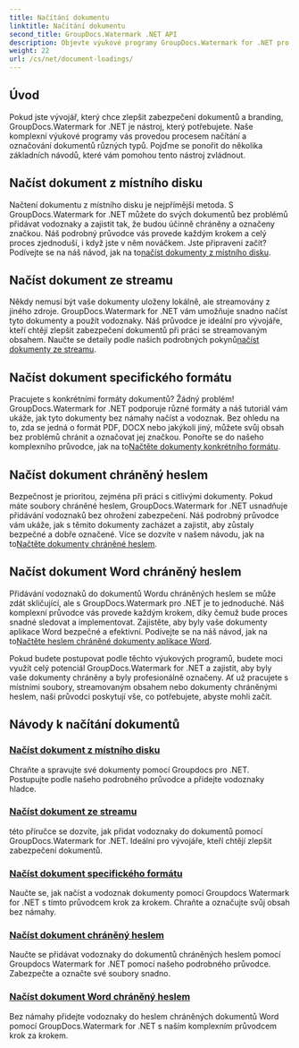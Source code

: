 ```yaml
---
title: Načítání dokumentu
linktitle: Načítání dokumentu
second_title: GroupDocs.Watermark .NET API
description: Objevte výukové programy GroupDocs.Watermark for .NET pro načítání dokumentů a vodoznaků, zajišťující zabezpečení dokumentů a branding pomocí podrobných průvodců.
weight: 22
url: /cs/net/document-loadings/
---
```

## Úvod
Pokud jste vývojář, který chce zlepšit zabezpečení dokumentů a branding, GroupDocs.Watermark for .NET je nástroj, který potřebujete. Naše komplexní výukové programy vás provedou procesem načítání a označování dokumentů různých typů. Pojďme se ponořit do několika základních návodů, které vám pomohou tento nástroj zvládnout.

## Načíst dokument z místního disku
Načtení dokumentu z místního disku je nejpřímější metoda. S GroupDocs.Watermark for .NET můžete do svých dokumentů bez problémů přidávat vodoznaky a zajistit tak, že budou účinně chráněny a označeny značkou. Náš podrobný průvodce vás provede každým krokem a celý proces zjednoduší, i když jste v něm nováčkem. Jste připraveni začít? Podívejte se na náš návod, jak na to[načíst dokumenty z místního disku](./load-document-from-local-disk/).

## Načíst dokument ze streamu
 Někdy nemusí být vaše dokumenty uloženy lokálně, ale streamovány z jiného zdroje. GroupDocs.Watermark for .NET vám umožňuje snadno načíst tyto dokumenty a použít vodoznaky. Náš průvodce je ideální pro vývojáře, kteří chtějí zlepšit zabezpečení dokumentů při práci se streamovaným obsahem. Naučte se detaily podle našich podrobných pokynů[načíst dokumenty ze streamu](./load-document-from-stream/).

## Načíst dokument specifického formátu
Pracujete s konkrétními formáty dokumentů? Žádný problém! GroupDocs.Watermark for .NET podporuje různé formáty a náš tutoriál vám ukáže, jak tyto dokumenty bez námahy načíst a vodoznak. Bez ohledu na to, zda se jedná o formát PDF, DOCX nebo jakýkoli jiný, můžete svůj obsah bez problémů chránit a označovat jej značkou. Ponořte se do našeho komplexního průvodce, jak na to[Načtěte dokumenty konkrétního formátu](./load-specific-format-document/).

## Načíst dokument chráněný heslem
 Bezpečnost je prioritou, zejména při práci s citlivými dokumenty. Pokud máte soubory chráněné heslem, GroupDocs.Watermark for .NET usnadňuje přidávání vodoznaků bez ohrožení zabezpečení. Náš podrobný průvodce vám ukáže, jak s těmito dokumenty zacházet a zajistit, aby zůstaly bezpečné a dobře označené. Více se dozvíte v našem návodu, jak na to[Načtěte dokumenty chráněné heslem](./load-password-protected-document/).

## Načíst dokument Word chráněný heslem
Přidávání vodoznaků do dokumentů Wordu chráněných heslem se může zdát skličující, ale s GroupDocs.Watermark pro .NET je to jednoduché. Náš komplexní průvodce vás provede každým krokem, díky čemuž bude proces snadné sledovat a implementovat. Zajistěte, aby byly vaše dokumenty aplikace Word bezpečné a efektivní. Podívejte se na náš návod, jak na to[Načtěte heslem chráněné dokumenty aplikace Word](./load-password-protected-word-document/).

Pokud budete postupovat podle těchto výukových programů, budete moci využít celý potenciál GroupDocs.Watermark for .NET a zajistit, aby byly vaše dokumenty chráněny a byly profesionálně označeny. Ať už pracujete s místními soubory, streamovaným obsahem nebo dokumenty chráněnými heslem, naši průvodci poskytují vše, co potřebujete, abyste mohli začít.
## Návody k načítání dokumentů
### [Načíst dokument z místního disku](./load-document-from-local-disk/)
Chraňte a spravujte své dokumenty pomocí Groupdocs pro .NET. Postupujte podle našeho podrobného průvodce a přidejte vodoznaky hladce.
### [Načíst dokument ze streamu](./load-document-from-stream/)
této příručce se dozvíte, jak přidat vodoznaky do dokumentů pomocí GroupDocs.Watermark for .NET. Ideální pro vývojáře, kteří chtějí zlepšit zabezpečení dokumentů.
### [Načíst dokument specifického formátu](./load-specific-format-document/)
Naučte se, jak načíst a vodoznak dokumenty pomocí Groupdocs Watermark for .NET s tímto průvodcem krok za krokem. Chraňte a označujte svůj obsah bez námahy.
### [Načíst dokument chráněný heslem](./load-password-protected-document/)
Naučte se přidávat vodoznaky do dokumentů chráněných heslem pomocí Groupdocs Watermark for .NET pomocí našeho podrobného průvodce. Zabezpečte a označte své soubory snadno.
### [Načíst dokument Word chráněný heslem](./load-password-protected-word-document/)
Bez námahy přidejte vodoznaky do heslem chráněných dokumentů Word pomocí GroupDocs.Watermark for .NET s naším komplexním průvodcem krok za krokem.